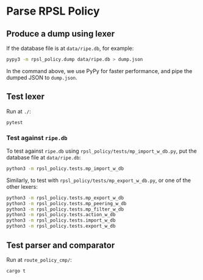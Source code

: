 # Parse RPSL Policy

## Produce a dump using lexer

If the database file is at `data/ripe.db`, for example:

```sh
pypy3 -m rpsl_policy.dump data/ripe.db > dump.json
```

In the command above, we use PyPy for faster performance,
and pipe the dumped JSON to `dump.json`.

## Test lexer

Run at `./`:

```shell
pytest
```

### Test against `ripe.db`

To test against `ripe.db` using `rpsl_policy/tests/mp_import_w_db.py`,
put the database file at `data/ripe.db`:

```bash
python3 -m rpsl_policy.tests.mp_import_w_db
```

Similarly, to test with `rpsl_policy/tests/mp_export_w_db.py`,
or one of the other lexers:

```bash
python3 -m rpsl_policy.tests.mp_export_w_db
python3 -m rpsl_policy.tests.mp_peering_w_db
python3 -m rpsl_policy.tests.mp_filter_w_db
python3 -m rpsl_policy.tests.action_w_db
python3 -m rpsl_policy.tests.import_w_db
python3 -m rpsl_policy.tests.export_w_db
```

## Test parser and comparator

Run at `route_policy_cmp/`:

```sh
cargo t
```
